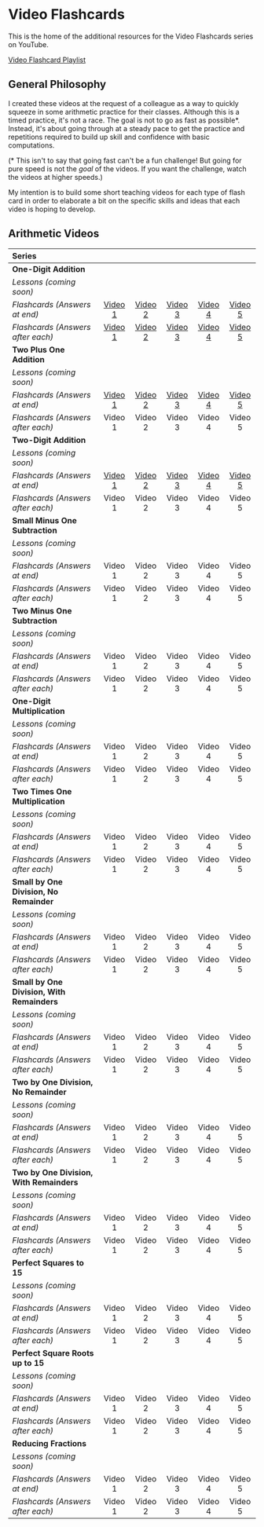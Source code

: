 # Video Flashcards

This is the home of the additional resources for the Video Flashcards series on YouTube.

[Video Flashcard Playlist](https://www.youtube.com/playlist?list=PLQTQDG8nyMPioEKkgXUoqpb5p2X8RyolK)

## General Philosophy

I created these videos at the request of a colleague as a way to quickly squeeze in some arithmetic practice for their classes. Although this is a timed practice, it's not a race. The goal is not to go as fast as possible*. Instead, it's about going through at a steady pace to get the practice and repetitions required to build up skill and confidence with basic computations.

(* This isn't to say that going fast can't be a fun challenge! But going for pure speed is not the *goal* of the videos. If you want the challenge, watch the videos at higher speeds.)

My intention is to build some short teaching videos for each type of flash card in order to elaborate a bit on the specific skills and ideas that each video is hoping to develop.

## Arithmetic Videos

| Series             |         |         |         |         |         |
| :------------------| :-----: | :-----: | :-----: | :-----: | :-----: |
| **One-Digit Addition** |     |         |         |         |         |        
| *Lessons (coming soon)* |       |         |         |         |         |
| *Flashcards (Answers at end)* | [Video 1](https://youtu.be/oKdHvDeuJKk) | [Video 2](https://youtu.be/fRqpeoEKw3U) | [Video 3](https://youtu.be/8KuUQJ_IVmY) | [Video 4](https://youtu.be/EG6S7ccq8Z4) | [Video 5](https://youtu.be/lHqahuxgDe4) | 
| *Flashcards (Answers after each)* | [Video 1](https://youtu.be/7G_-LAm8GHk) | [Video 2](https://youtu.be/RM1eKIil0-w) | [Video 3](https://youtu.be/XjNJimrvAm8) | [Video 4](https://youtu.be/FqibTFx30YU) | [Video 5](https://youtu.be/FY6HTraujHA) | 
| **Two Plus One Addition** |     |         |         |         |         |        
| *Lessons (coming soon)* |       |         |         |         |         |
| *Flashcards (Answers at end)* | [Video 1](https://youtu.be/j2nlTpneoDM) | [Video 2](https://youtu.be/ulab64RkMy0) | [Video 3](https://youtu.be/q4WPnafjE8s) | [Video 4](https://youtu.be/4IbUpyP9JAc) | [Video 5](https://youtu.be/_lpfoT4jvqU) | 
| *Flashcards (Answers after each)* | Video 1 | Video 2 | Video 3 | Video 4 | Video 5 | 
| **Two-Digit Addition** |     |         |         |         |         |        
| *Lessons (coming soon)* |       |         |         |         |         |
| *Flashcards (Answers at end)* | [Video 1](https://youtu.be/yKGX_xGAEvo) | [Video 2](https://youtu.be/PP44zY949Zk) | [Video 3](https://youtu.be/O4J55k5n_L4) | [Video 4](https://youtu.be/enlAh4BX6bo) | [Video 5](https://youtu.be/dSSht0nwt3M) | 
| *Flashcards (Answers after each)* | Video 1 | Video 2 | Video 3 | Video 4 | Video 5 | 
| **Small Minus One Subtraction** |     |         |         |         |         |        
| *Lessons (coming soon)* |       |         |         |         |         |
| *Flashcards (Answers at end)* | Video 1 | Video 2 | Video 3 | Video 4 | Video 5 | 
| *Flashcards (Answers after each)* | Video 1 | Video 2 | Video 3 | Video 4 | Video 5 | 
| **Two Minus One Subtraction** |     |         |         |         |         |        
| *Lessons (coming soon)* |       |         |         |         |         |
| *Flashcards (Answers at end)* | Video 1 | Video 2 | Video 3 | Video 4 | Video 5 | 
| *Flashcards (Answers after each)* | Video 1 | Video 2 | Video 3 | Video 4 | Video 5 | 
| **One-Digit Multiplication** |     |         |         |         |         |        
| *Lessons (coming soon)* |       |         |         |         |         |
| *Flashcards (Answers at end)* | Video 1 | Video 2 | Video 3 | Video 4 | Video 5 | 
| *Flashcards (Answers after each)* | Video 1 | Video 2 | Video 3 | Video 4 | Video 5 | 
| **Two Times One Multiplication** |     |         |         |         |         |        
| *Lessons (coming soon)* |       |         |         |         |         |
| *Flashcards (Answers at end)* | Video 1 | Video 2 | Video 3 | Video 4 | Video 5 | 
| *Flashcards (Answers after each)* | Video 1 | Video 2 | Video 3 | Video 4 | Video 5 | 
| **Small by One Division, No Remainder** |     |         |         |         |         |        
| *Lessons (coming soon)* |       |         |         |         |         |
| *Flashcards (Answers at end)* | Video 1 | Video 2 | Video 3 | Video 4 | Video 5 | 
| *Flashcards (Answers after each)* | Video 1 | Video 2 | Video 3 | Video 4 | Video 5 | 
| **Small by One Division, With Remainders** |     |         |         |         |         |        
| *Lessons (coming soon)* |       |         |         |         |         |
| *Flashcards (Answers at end)* | Video 1 | Video 2 | Video 3 | Video 4 | Video 5 | 
| *Flashcards (Answers after each)* | Video 1 | Video 2 | Video 3 | Video 4 | Video 5 | 
| **Two by One Division, No Remainder** |     |         |         |         |         |        
| *Lessons (coming soon)* |       |         |         |         |         |
| *Flashcards (Answers at end)* | Video 1 | Video 2 | Video 3 | Video 4 | Video 5 | 
| *Flashcards (Answers after each)* | Video 1 | Video 2 | Video 3 | Video 4 | Video 5 | 
| **Two by One Division, With Remainders** |     |         |         |         |         |        
| *Lessons (coming soon)* |       |         |         |         |         |
| *Flashcards (Answers at end)* | Video 1 | Video 2 | Video 3 | Video 4 | Video 5 | 
| *Flashcards (Answers after each)* | Video 1 | Video 2 | Video 3 | Video 4 | Video 5 | 
| **Perfect Squares to 15** |     |         |         |         |         |        
| *Lessons (coming soon)* |       |         |         |         |         |
| *Flashcards (Answers at end)* | Video 1 | Video 2 | Video 3 | Video 4 | Video 5 | 
| *Flashcards (Answers after each)* | Video 1 | Video 2 | Video 3 | Video 4 | Video 5 | 
| **Perfect Square Roots up to 15** |     |         |         |         |         |        
| *Lessons (coming soon)* |       |         |         |         |         |
| *Flashcards (Answers at end)* | Video 1 | Video 2 | Video 3 | Video 4 | Video 5 | 
| *Flashcards (Answers after each)* | Video 1 | Video 2 | Video 3 | Video 4 | Video 5 | 
| **Reducing Fractions** |     |         |         |         |         |        
| *Lessons (coming soon)* |       |         |         |         |         |
| *Flashcards (Answers at end)* | Video 1 | Video 2 | Video 3 | Video 4 | Video 5 | 
| *Flashcards (Answers after each)* | Video 1 | Video 2 | Video 3 | Video 4 | Video 5 | 
